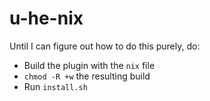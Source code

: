 # u-he-nix

Until I can figure out how to do this purely, do:

* Build the plugin with the `nix` file
* `chmod -R +w` the resulting build
* Run `install.sh`
